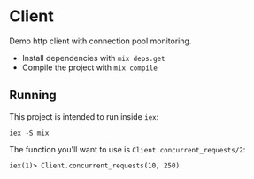 # Client

Demo http client with connection pool monitoring.

  * Install dependencies with `mix deps.get`
  * Compile the project with `mix compile`

## Running

This project is intended to run inside `iex`:

```
iex -S mix
```

The function you'll want to use is `Client.concurrent_requests/2`:

```
iex(1)> Client.concurrent_requests(10, 250)
```
